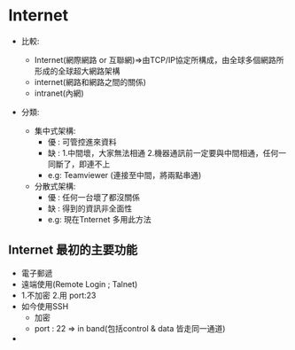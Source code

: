 # Internet
* 比較:
  * Internet(網際網路 or 互聯網)=>由TCP/IP協定所構成，由全球多個網路所形成的全球超大網路架構
  * internet(網路和網路之間的關係)
  * intranet(內網)
  
* 分類:
  * 集中式架構:
    * 優 : 可管控進來資料
    * 缺 : 1.中間壞，大家無法相通 2.機器通訊前一定要與中間相通，任何一同斷了，即連不上
    * e.g: Teamviewer (連接至中間，將兩點串通)
  * 分散式架構:
    * 優 : 任何一台壞了都沒關係
    * 缺 : 得到的資訊非全面性
    * e.g: 現在Tnternet 多用此方法
    
 
 ## Internet 最初的主要功能
 * 電子郵遞
 * 遠端使用(Remote Login ; Talnet)
  * 1.不加密 2.用 port:23
  * 如今使用SSH 
    * 加密
    * port : 22 => in band(包括control & data 皆走同一通道)
 * 
   



